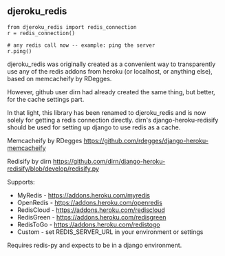 ## djeroku_redis


~~~
from djeroku_redis import redis_connection
r = redis_connection()

# any redis call now -- example: ping the server
r.ping()
~~~

djeroku_redis was originally created as a convenient way to transparently
use any of the redis addons from heroku (or localhost, or anything else),
based on memcacheify by RDegges.

However, github user dirn had already created the same thing, but better, for
the cache settings part.

In that light, this library has been renamed to djeroku_redis and is now
solely for getting a redis connection directly. dirn's django-heroku-redisify
should be used for setting up django to use redis as a cache.

Memcacheify by RDegges
https://github.com/rdegges/django-heroku-memcacheify

Redisify by dirn
https://github.com/dirn/django-heroku-redisify/blob/develop/redisify.py


Supports:
- MyRedis - https://addons.heroku.com/myredis
- OpenRedis - https://addons.heroku.com/openredis
- RedisCloud - https://addons.heroku.com/rediscloud
- RedisGreen - https://addons.heroku.com/redisgreen
- RedisToGo - https://addons.heroku.com/redistogo
- Custom - set REDIS_SERVER_URL in your environment or settings

Requires redis-py and expects to be in a django environment.
